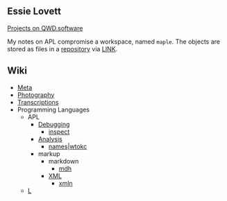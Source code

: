 <section>

# Essie Lovett


[Projects on QWD.software](/wiki/#e)

My notes on APL compromise a workspace, named `maple`. The objects are stored as files in a [repository](https://github.com/finooiigee/maple) via [LINK](https://github.com/Dyalog/link).
</section>

<section>

# Wiki

* [Meta](wiki/meta.html)
* [Photography](wiki/photography.html)
* [Transcriptions](wiki/transcriptions.html)
* Programming Languages
    * APL
        * [Debugging](wiki/apl/debugging.html)
            * [inspect](wiki/apl/debugging/inspect.html)
        * [Analysis](wiki/apl/analysis.html)
            * [names](wiki/apl/analysis/names.html)|[wtokc](wiki/apl/analysis/wtokc.html)
        * markup
            * markdown
                * [mdh](wiki/apl/markup/markdown/mdh.html)
            * [XML](wiki/apl/markup/xml.html)
                * [xmln](wiki/apl/markup/xml/xmln.html)
    * [L](wiki/l.html)
</section>
